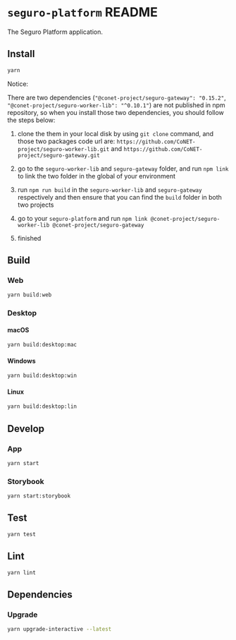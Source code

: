 # `seguro-platform` README

The Seguro Platform application.

## Install

```bash
yarn
```

Notice:

There are two dependencies (`"@conet-project/seguro-gateway": "0.15.2"`,
`"@conet-project/seguro-worker-lib": "^0.10.1"`) are not published in npm repository, so when you install those two
dependencies, you should follow the steps below:

1. clone the them in your local disk by using `git clone` command, and those two packages code url
   are: `https://github.com/CoNET-project/seguro-worker-lib.git`
   and `https://github.com/CoNET-project/seguro-gateway.git`

3. go to the `seguro-worker-lib` and `seguro-gateway` folder, and run `npm link` to link the two folder in the global of
   your environment

4. run `npm run build` in the `seguro-worker-lib` and `seguro-gateway` respectively and then ensure that you can find
   the `build` folder in both two projects

5. go to your `seguro-platform` and run `npm link @conet-project/seguro-worker-lib @conet-project/seguro-gateway`

6. finished

## Build

### Web

```bash
yarn build:web
```

### Desktop

#### macOS

```bash
yarn build:desktop:mac
```

#### Windows

```bash
yarn build:desktop:win
```

#### Linux

```bash
yarn build:desktop:lin
```

## Develop

### App

```bash
yarn start
```

### Storybook

```bash
yarn start:storybook
```

## Test

```bash
yarn test
```

## Lint

```bash
yarn lint
```

## Dependencies

### Upgrade

```bash
yarn upgrade-interactive --latest
```

